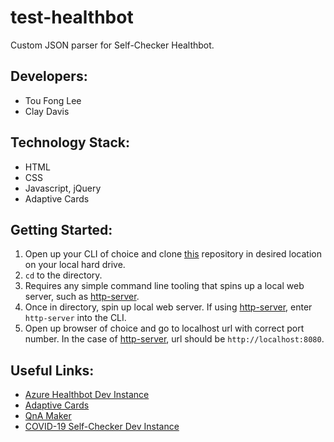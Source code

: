 # test-healthbot

Custom JSON parser for Self-Checker Healthbot.

## Developers:

- Tou Fong Lee
- Clay Davis

## Technology Stack:

- HTML
- CSS
- Javascript, jQuery
- Adaptive Cards

## Getting Started:

1. Open up your CLI of choice and clone [this](https://github.com/leetoufong/test-healthbot) repository in desired location on your local hard drive.
2. `cd` to the directory.
3. Requires any simple command line tooling that spins up a local web server, such as [http-server](https://www.npmjs.com/package/http-server).
4. Once in directory, spin up local web server. If using [http-server](https://www.npmjs.com/package/http-server), enter `http-server` into the CLI.
5. Open up browser of choice and go to localhost url with correct port number. In the case of [http-server](https://www.npmjs.com/package/http-server), url should be `http://localhost:8080`.

## Useful Links:

- [Azure Healthbot Dev Instance](https://eastus.healthbot.microsoft.com/account/cdcetdabtestcovidhealthbot-byzwl2p/scenarios/manage)
- [Adaptive Cards](http://adaptivecards.io/)
- [QnA Maker](https://www.qnamaker.ai/)
- [COVID-19 Self-Checker Dev Instance](https://www.cdc.gov/coronavirus/2019-ncov/symptoms-testing/coronavirus-self-checker.html)
